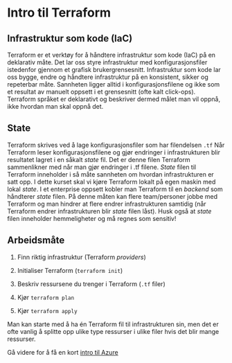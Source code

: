 # Intro til Terraform

## Infrastruktur som kode (IaC)

Terraform er et verktøy for å håndtere infrastruktur som kode (IaC) på en deklarativ måte. Det lar oss styre infrastruktur med konfigurasjonsfiler istedenfor gjennom et grafisk brukergrensesnitt. Infrastruktur som kode lar oss bygge, endre og håndtere infrastruktur på en konsistent, sikker og repeterbar måte. Sannheten ligger alltid i konfigurasjonsfilene og ikke som et resultat av manuelt oppsett i et grensesnitt (ofte kalt click-ops). Terraform språket er deklarativt og beskriver dermed målet man vil oppnå, ikke hvordan man skal oppnå det. 

## State

Terraform skrives ved å lage konfigurasjonsfiler som har filendelsen ``.tf`` 
Når Terraform leser konfigurasjonsfilene og gjør endringer i infrastrukturen blir resultatet lagret i en såkalt *state* fil. Det er denne filen Terraform sammenlikner med når man gjør endringer i .tf filene. *State* filen til Terraform inneholder i så måte sannheten om hvordan infrastrukturen er satt opp. I dette kurset skal vi kjøre Terraform lokalt på egen maskin med lokal *state*. I et enterprise oppsett kobler man Terraform til en *backend* som håndterer *state* filen. På denne måten kan flere team/personer jobbe med Terraform og man hindrer at flere endrer infrastrukturen samtidig (når Terraform endrer infrastrukturen blir *state* filen låst). Husk også at *state* filen inneholder hemmeligheter og må regnes som sensitiv!

## Arbeidsmåte
 
 1. Finn riktig infrastruktur (Terraform *providers*)
 
 2. Initialiser Terraform (``terraform init``)
 
 3. Beskriv ressursene du trenger i Terraform (``.tf`` filer) 
 
 4. Kjør ``terraform plan``
 
 5. Kjør ``terraform apply``

Man kan starte med å ha én Terraform fil til infrastrukturen sin, men det er ofte vanlig å splitte opp ulike type ressurser i ulike filer hvis det blir mange ressurser. 

Gå videre for å få en kort [intro til Azure](/introAzure.md)